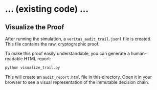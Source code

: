 # ... (existing code) ...

## Visualize the Proof

After running the simulation, a `veritas_audit_trail.jsonl` file is created. This file contains the raw, cryptographic proof.

To make this proof easily understandable, you can generate a human-readable HTML report:

```bash
python visualize_trail.py
```

This will create an `audit_report.html` file in this directory. Open it in your browser to see a visual representation of the immutable decision chain.
